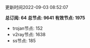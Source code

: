 更新时间2022-09-03 08:52:07

**总订阅: 64**
**总节点: 9641**
**有效节点: 1975**
- trojan节点: 152
- v2ray节点: 1638
- ss节点: 185
